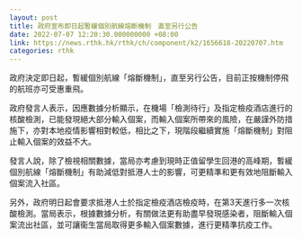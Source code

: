 ```yaml
---
layout: post
title: 政府宣布即日起暫緩個別航線熔斷機制　直至另行公告
date: 2022-07-07 12:20:30.000000000 +08:00
link: https://news.rthk.hk/rthk/ch/component/k2/1656618-20220707.htm
categories: rthk
---
```


政府決定即日起，暫緩個別航線「熔斷機制」，直至另行公告，目前正按機制停飛的航班亦可受惠重飛。

政府發言人表示，因應數據分析顯示，在機場「檢測待行」及指定檢疫酒店進行的核酸檢測，已能發現絕大部分輸入個案，而輸入個案所帶來的風險，在嚴謹外防措施下，亦對本地疫情影響相對較低，相比之下，現階段繼續實施「熔斷機制」對阻止輸入個案的效益不大。

發言人說，除了檢視相關數據，當局亦考慮到現時正值留學生回港的高峰期，暫緩個別航線「熔斷機制」有助減低對抵港人士的影響，可更精準和更有效地阻斷輸入個案流入社區。

另外，政府明日起會要求抵港人士於指定檢疫酒店檢疫時，在第3天進行多一次核酸檢測。當局表示，根據數據分析，有關做法更有助盡早發現感染者，阻斷輸入個案流出社區，並可讓衞生當局取得更多輸入個案數據，進行更精準抗疫工作。
